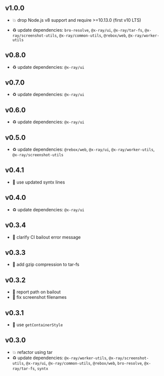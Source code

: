 ## v1.0.0

* 💥 drop Node.js v8 support and require >=10.13.0 (first v10 LTS)

* ♻️ update dependencies: `bro-resolve`, `@x-ray/ui`, `@x-ray/tar-fs`, `@x-ray/screenshot-utils`, `@x-ray/common-utils`, `@rebox/web`, `@x-ray/worker-utils`

## v0.8.0

* ♻️ update dependencies: `@x-ray/ui`

## v0.7.0

* ♻️ update dependencies: `@x-ray/ui`

## v0.6.0

* ♻️ update dependencies: `@x-ray/ui`

## v0.5.0

* ♻️ update dependencies: `@rebox/web`, `@x-ray/ui`, `@x-ray/worker-utils`, `@x-ray/screenshot-utils`

## v0.4.1

* 🐞 use updated syntx lines

## v0.4.0

* ♻️ update dependencies: `@x-ray/ui`

## v0.3.4

* 🐞 clarify CI bailout error message

## v0.3.3

* 🐞 add gzip compression to tar-fs

## v0.3.2

* 🐞 report path on bailout
* 🐞 fix screenshot filenames

## v0.3.1

* 🐞 use `getContainerStyle`

## v0.3.0

* 💥 refactor using tar
* ♻️ update dependencies: `@x-ray/worker-utils`, `@x-ray/screenshot-utils`, `@x-ray/ui`, `@x-ray/common-utils`, `@rebox/web`, `bro-resolve`, `@x-ray/tar-fs`, `syntx`
